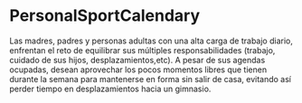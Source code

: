 # PersonalSportCalendary

Las madres, padres y personas adultas con una alta carga de trabajo diario, enfrentan el reto de equilibrar sus múltiples responsabilidades (trabajo, cuidado de sus hijos, desplazamientos,etc). A pesar de sus agendas ocupadas, desean aprovechar los pocos momentos libres que tienen durante la semana para mantenerse en forma sin salir de casa, evitando así perder tiempo en desplazamientos hacia un gimnasio.
